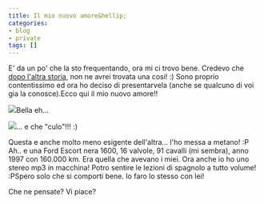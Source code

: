 ```yaml
---
title: Il mio nuovo amore&hellip;
categories:
- blog
- private
tags: []
---
```

E' da un po' che la sto frequentando, ora mi ci trovo bene. Credevo che [dopo
l'altra storia](http://quozar.blogspot.com/2007/01/lettera-di-addio.html), non
ne avrei trovata una cosi! :) Sono proprio contentissimo ed ora ho deciso di
presentarvela (anche se qualcuno di voi gia la conosce).Ecco qui il mio nuovo
amore!!

  
[![]({{site.url}}/images/IMG_0713.JPG)]({{site.url}}/images/IMG_0713.JPG)Bella
eh...

[![]({{site.url}}/images/IMG_0715.JPG)]({{site.url}}/images/IMG_0715.JPG)... e
che "culo"!!! :)

Questa e anche molto meno esigente dell'altra... l'ho messa a metano! :P Ah..
e una Ford Escort nera 1600, 16 valvole, 91 cavalli (mi sembra), anno 1997 con
160.000 km. Era quella che avevano i miei. Ora anche io ho uno stereo mp3 in
macchina! Potro sentire le lezioni di spagnolo a tutto volume! :PSpero solo
che si comporti bene. Io faro lo stesso con lei!

  
Che ne pensate? Vi piace?

